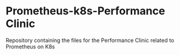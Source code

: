 # Prometheus-k8s-Performance Clinic
Repository containing the files for the Performance Clinic related to Prometheus on K8s 